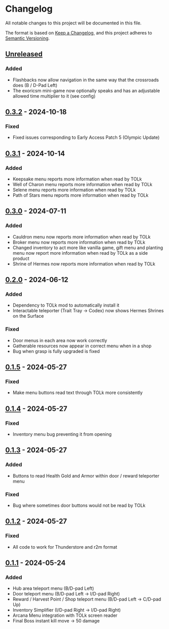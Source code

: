 # Changelog

All notable changes to this project will be documented in this file.

The format is based on [Keep a Changelog](https://keepachangelog.com/en/1.1.0/),
and this project adheres to [Semantic Versioning](https://semver.org/spec/v2.0.0.html).

## [Unreleased]

### Added
- Flashbacks now allow navigation in the same way that the crossroads does (B / D-Pad Left)
- The exoricsm mini-game now optionally speaks and has an adjustable allowed time multiplier to it (see config)

## [0.3.2] - 2024-10-18

### Fixed

- Fixed issues corresponding to Early Access Patch 5 (Olympic Update)

## [0.3.1] - 2024-10-14

### Added

- Keepsake menu reports more information when read by TOLk
- Well of Charon menu reports more information when read by TOLk
- Selene menu reports more information when read by TOLk
- Path of Stars menu reports more information when read by TOLk

## [0.3.0] - 2024-07-11

### Added

- Cauldron menu now reports more information when read by TOLk
- Broker menu now reports more information when read by TOLk
- Changed inventory to act more like vanilla game, gift menu and planting menu now report more information when read by TOLk as a side product 
- Shrine of Hermes now reports more information when read by TOLk

## [0.2.0] - 2024-06-12

### Added

- Dependency to TOLk mod to automatically install it
- Interactable teleporter (Trait Tray -> Codex) now shows Hermes Shrines on the Surface

### Fixed

- Door menus in each area now work correctly
- Gatherable resources now appear in correct menu when in a shop
- Bug when grasp is fully upgraded is fixed

## [0.1.5] - 2024-05-27

### Fixed

- Make menu buttons read text through TOLk more consistently

## [0.1.4] - 2024-05-27

### Fixed

- Inventory menu bug preventing it from opening

## [0.1.3] - 2024-05-27

### Added

- Buttons to read Health Gold and Armor within door / reward teleporter menu

### Fixed

- Bug where sometimes door buttons would not be read by TOLk

## [0.1.2] - 2024-05-27

### Fixed

- All code to work for Thunderstore and r2m format

## [0.1.1] - 2024-05-24

### Added

- Hub area teleport menu (B/D-pad Left)
- Door teleport menu (B/D-pad Left -> I/D-pad Right)
- Reward / Harvest Point / Shop teleport menu (B/D-pad Left -> C/D-pad Up)
- Inventory Simplifier (I/D-pad Right -> I/D-pad Right)
- Arcana Menu integration with TOLk screen reader
- Final Boss instant kill move -> 50 damage

[unreleased]: https://github.com/erumi321/Hades2BlindAccessibility/compare/0.3.2...HEAD
[0.3.2]: https://github.com/erumi321/Hades2BlindAccessibility/compare/0.3.1...0.3.2
[0.3.1]: https://github.com/erumi321/Hades2BlindAccessibility/compare/0.3.0...0.3.1
[0.3.0]: https://github.com/erumi321/Hades2BlindAccessibility/compare/0.2.0...0.3.0
[0.2.0]: https://github.com/erumi321/Hades2BlindAccessibility/compare/0.1.5...0.2.0
[0.1.5]: https://github.com/erumi321/Hades2BlindAccessibility/compare/0.1.4...0.1.5
[0.1.4]: https://github.com/erumi321/Hades2BlindAccessibility/compare/0.1.3...0.1.4
[0.1.3]: https://github.com/erumi321/Hades2BlindAccessibility/compare/0.1.2...0.1.3
[0.1.2]: https://github.com/erumi321/Hades2BlindAccessibility/compare/0.1.1...0.1.2
[0.1.1]: https://github.com/erumi321/Hades2BlindAccessibility/compare/9fda26758c61c5dcb971b5c0f3e34c89c09ef8a1...0.1.1

